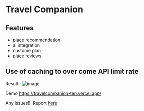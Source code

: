 # Travel Companion
## Features
- place recommendation
- ai integration
- custome plan
- place reviews

## Use of caching to over come API limit rate 
Result :
![image](https://github.com/user-attachments/assets/064ce73e-7f9d-4bed-a61b-ce706d7215ed)

Demo 
https://travelcompanion-ten.vercel.app/

Any issues!!!
Report [here](https://docs.google.com/forms/d/e/1FAIpQLSeli82c_6aGSvRX93VkeUbb5ZMsndko9afLWuKVCxGFAx1DwA/viewform?usp=sharing)

